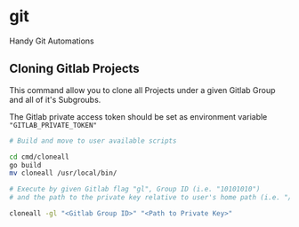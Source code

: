 # git
Handy Git Automations

## Cloning Gitlab Projects

This command allow you to clone all Projects under a given Gitlab Group and all of it's Subgroubs. 

The Gitlab private access token should be set as environment variable `"GITLAB_PRIVATE_TOKEN"`


```sh
# Build and move to user available scripts

cd cmd/cloneall
go build
mv cloneall /usr/local/bin/

# Execute by given Gitlab flag "gl", Group ID (i.e. "10101010") 
# and the path to the private key relative to user's home path (i.e. "/.ssh/id_rsa")

cloneall -gl "<Gitlab Group ID>" "<Path to Private Key>"
```



